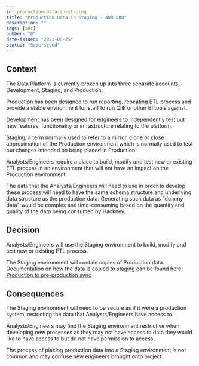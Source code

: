 ```yaml
---
id: production-data-in-staging
title: "Production Data in Staging - ADR 008"
description: ""
tags: [adr]
number: "8"
date-issued: "2021-06-25"
status: "Superseded"
---
```


## Context

The Data Platform is currently broken up into three separate accounts, Development, Staging, and Production.

Production has been designed to run reporting, repeating ETL process and provide a stable environment for staff to run Qlik
or other BI tools against.

Development has been designed for engineers to independently test out new features, functionality or
infrastructure relating to the platform.

Staging, a term normally used to refer to a mirror, clone or close approximation of the Production environment which is
normally used to test out changes intended on being placed in Production.

Analysts/Engineers require a place to build, modify and test new or existing ETL process in an environment that will not
have an impact on the Production environment.

The data that the Analysts/Engineers will need to use in order to develop these process will need to have the same
schema structure and underlying data structure as the production data. Generating such data as "dummy data" would be
complex and time-consuming based on the quantity and quality of the data being consumed by Hackney.

## Decision

Analysts/Engineers will use the Staging environment to build, modify and test new or existing ETL process.

The Staging environment will contain copies of Production data. Documentation on how the data is copied to staging can be found here: [Production to pre-production sync](../../docs/production-to-pre-production-sync)

## Consequences

The Staging environment will need to be secure as if it were a production system, restricting the data that
Analysts/Engineers have access to.

Analysts/Engineers may find the Staging environment restrictive when developing new processes as they may not have
access to data they would like to have access to but do not have permission to access.

The process of placing production data into a Staging environment is not common and may confuse new engineers brought
onto project.
